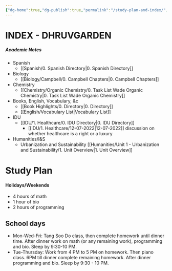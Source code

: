 ```yaml
---
{"dg-home":true,"dg-publish":true,"permalink":"/study-plan-and-index/","tags":"gardenEntry","dgHomeLink":true,"dgPassFrontmatter":true}
---
```


# INDEX - DHRUVGARDEN
##### Academic Notes
- Spanish
	- [[Spanish/0. Spanish Directory|0. Spanish Directory]]
- Biology
	- [[Biology/Campbell/0. Campbell Chapters|0. Campbell Chapters]]
- Chemistry
	- [[Chemistry/Organic Chemistry/0. Task List Wade Organic Chemistry|0. Task List Wade Organic Chemistry]]
- Books, English, Vocabulary, &c
	- [[Book Highlights/0. Directory|0. Directory]]
	- [[English/Vocabulary List|Vocabulary List]]
- IDU
	- [[IDU/1. Healthcare/0. IDU Directory|0. IDU Directory]]
		- [[IDU/1. Healthcare/12-07-2022|12-07-2022]] discussion on whether healthcare is a right or a luxury
- Humanities/I&S
	- Urbanization and Sustainability [[Humanities/Unit 1 - Urbanization and Sustainability/1. Unit Overview|1. Unit Overview]]

# Study Plan
#### Holidays/Weekends
- 4  hours of math 
- 1 hour of bio
- 2 hours of programming

## School days
- Mon-Wed-Fri: Tang Soo Do class, then complete homework until dinner time. After dinner work on math (or any remaining work), programming and bio. Sleep by 9:30-10 PM.
- Tue-Thursday: Work from 4 PM to 5 PM on homework. Then piano class. 6PM till dinner complete remaining homework. After dinner programming and bio. Sleep by 9:30 - 10 PM.




